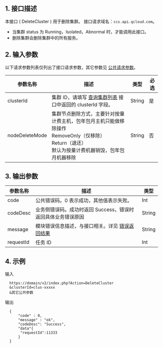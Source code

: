 ## 1. 接口描述
本接口 ( DeleteCluster ) 用于删除集群。
接口请求域名：`ccs.api.qcloud.com`。
* 当集群 status 为 Running，Isolated，Abnormal 时，才能调用此接口。
* 删除集群会删除集群中的所有服务。

## 2. 输入参数
以下请求参数列表仅列出了接口请求参数，其它参数见 [公共请求参数](/doc/api/457/9463)。

| 参数名称 |  描述 | 类型 | 必选  | 
|---------|---------|---------|---------|
|clusterId| 集群 ID，请填写 [查询集群列表](/doc/api/457/9448) 接口中返回的 clusterId 字段。|String| 是| 
|nodeDeleteMode|  集群节点删除方式，主要针对按量计费主机，包年包月主机只能做移除操作<br>RemoveOnly（仅移除）<br>Return（退还）<br>默认为按量计费机器销毁，包年包月机器移除 | String|否|

## 3. 输出参数
 
| 参数名称 |  描述 |类型 |
|---------|---------|---------|
| code | 公共错误码。0 表示成功，其他值表示失败。|Int | 
| codeDesc | 业务侧错误码。成功时返回 Success，错误时返回具体业务错误原因|String |
| message | 模块错误信息描述，与接口相关。详见 [错误返回结果](https://cloud.tencent.com/document/api/457/9469)|String | 
| requestId| 任务 ID | Int |

## 4. 示例
输入
```
  https://domain/v2/index.php?Action=DeleteCluster
  &clusterId=clus-xxxxx
  &其它公共参数
```
输出
```
  {
      "code" : 0,
      "message" : "ok",
      "codeDesc": "Success",
      "data"{
       "requestId":11333
      }
  }

```
